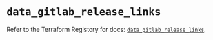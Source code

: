 # `data_gitlab_release_links`

Refer to the Terraform Registory for docs: [`data_gitlab_release_links`](https://www.terraform.io/docs/providers/gitlab/d/release_links).
